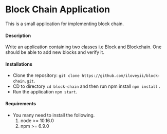 Block Chain Application
=====================================

This is a small application for implementing block chain. 

#### Description

Write an application containing two classes i.e Block and Blockchain. One should be able to add new blocks and verify it.


#### Installations
  * Clone the repository: `git clone https://github.com/iloveyii/block-chain.git`.
  * CD to directory `cd block-chain` and then run npm install `npm install` .
  * Run the application `npm start`.  
    
#### Requirements

   * You many need to install the following.
     1. node >= 10.16.0
     2. npm >= 6.9.0
